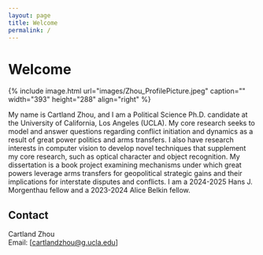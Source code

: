 ```yaml
---
layout: page
title: Welcome
permalink: /
---
```

# Welcome

{% include image.html url="images/Zhou_ProfilePicture.jpeg" caption="" width="393" height="288" align="right" %}

My name is Cartland Zhou, and I am a Political Science Ph.D. candidate at the University of California, Los Angeles (UCLA). My core research seeks to model and answer questions regarding conflict initiation and dynamics as a result of great power politics and arms transfers. I also have research interests in computer vision to develop novel techniques that supplement my core research, such as optical character and object recognition. My dissertation is a book project examining mechanisms under which great powers leverage arms transfers for geopolitical strategic gains and their implications for interstate disputes and conflicts. I am a 2024-2025 Hans J. Morgenthau fellow and a 2023-2024 Alice Belkin fellow. 

## Contact

Cartland Zhou <br />
Email: [cartlandzhou@g.ucla.edu]


[Website]: https://cartlandzhou.com
[Email]: cartlandzhou@g.ucla.edu
